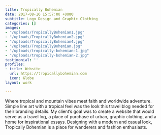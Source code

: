 ```yaml
---
title: Tropically Bohemian
date: 2017-08-16 15:57:00 +0000
subtitle: Logo Design and Graphic Clothing
categories: []
images:
- "/uploads/TropicallyBohemian1.jpg"
- "/uploads/TropicallyBohemian2.jpg"
- "/uploads/TropicallyBohemian4.jpg"
- "/uploads/TropicallyBohemian.jpg"
- "/uploads/tropically-bohemian-1.jpg"
- "/uploads/tropically-bohemian-2.jpg"
testimonial: ''
profiles:
- title: Website
  url: https://tropicallybohemian.com
  icon: Globe
layout: work

---
```

Where tropical and mountain vibes meet faith and worldwide adventure. Simple line art with a tropical feel was the look this travel blog needed for their branding details. My client’s goal was to create a website that would serve as a travel log, a place of purchase of urban, graphic clothing, and a home for inspirational essays. Designing with a modern and casual look, Tropically Bohemian is a place for wanderers and fashion enthusiasts.